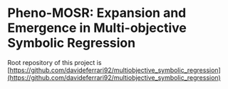 # Pheno-MOSR: Expansion and Emergence in Multi-objective Symbolic Regression

Root repository of this project is [https://github.com/davideferrari92/multiobjective_symbolic_regression](https://github.com/davideferrari92/multiobjective_symbolic_regression)

